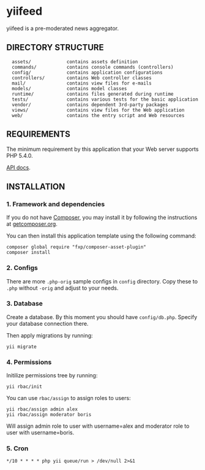 yiifeed
=======

yiifeed is a pre-moderated news aggregator. 


DIRECTORY STRUCTURE
-------------------

      assets/             contains assets definition
      commands/           contains console commands (controllers)
      config/             contains application configurations
      controllers/        contains Web controller classes
      mail/               contains view files for e-mails
      models/             contains model classes
      runtime/            contains files generated during runtime
      tests/              contains various tests for the basic application
      vendor/             contains dependent 3rd-party packages
      views/              contains view files for the Web application
      web/                contains the entry script and Web resources



REQUIREMENTS
------------

The minimum requirement by this application that your Web server supports PHP 5.4.0.


[API docs](modules/api/docs/index.md).

INSTALLATION
------------

### 1. Framework and dependencies

If you do not have [Composer](http://getcomposer.org/), you may install it by following the instructions
at [getcomposer.org](http://getcomposer.org/doc/00-intro.md#installation-nix).

You can then install this application template using the following command:

~~~
composer global require "fxp/composer-asset-plugin"
composer install
~~~


### 2. Configs

There are more `.php-orig` sample configs in `config` directory. Copy these to `.php` without `-orig` and adjust to your
needs.

### 3. Database

Create a database. By this moment you should have `config/db.php`. Specify your database connection there.

Then apply migrations by running:

```
yii migrate
```

### 4. Permissions 

Initilize permissions tree by running:

```
yii rbac/init 
```

You can use `rbac/assign` to assign roles to users:

```
yii rbac/assign admin alex
yii rbac/assign moderator boris
```

Will assign admin role to user with username=alex and moderator role to user with username=boris.

### 5. Cron

```
*/10 * * * * php yii queue/run > /dev/null 2>&1
```

